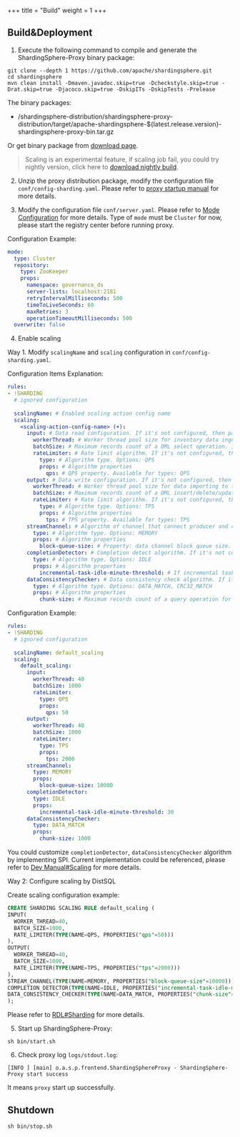 +++
title = "Build"
weight = 1
+++

## Build&Deployment

1. Execute the following command to compile and generate the ShardingSphere-Proxy binary package:

```
git clone --depth 1 https://github.com/apache/shardingsphere.git
cd shardingsphere
mvn clean install -Dmaven.javadoc.skip=true -Dcheckstyle.skip=true -Drat.skip=true -Djacoco.skip=true -DskipITs -DskipTests -Prelease
```

The binary packages:
- /shardingsphere-distribution/shardingsphere-proxy-distribution/target/apache-shardingsphere-${latest.release.version}-shardingsphere-proxy-bin.tar.gz

Or get binary package from [download page]( https://shardingsphere.apache.org/document/current/en/downloads/ ).

> Scaling is an experimental feature, if scaling job fail, you could try nightly version, click here to [download nightly build]( https://github.com/apache/shardingsphere#nightly-builds ).

2. Unzip the proxy distribution package, modify the configuration file `conf/config-sharding.yaml`. Please refer to [proxy startup manual](/en/user-manual/shardingsphere-proxy/startup/bin/) for more details.

3. Modify the configuration file `conf/server.yaml`. Please refer to [Mode Configuration](/en/user-manual/shardingsphere-jdbc/yaml-config/mode/) for more details.
Type of `mode` must be `Cluster` for now, please start the registry center before running proxy.

Configuration Example:
```yaml
mode:
  type: Cluster
  repository:
    type: ZooKeeper
    props:
      namespace: governance_ds
      server-lists: localhost:2181
      retryIntervalMilliseconds: 500
      timeToLiveSeconds: 60
      maxRetries: 3
      operationTimeoutMilliseconds: 500
  overwrite: false
```

4. Enable scaling

Way 1. Modify `scalingName` and `scaling` configuration in `conf/config-sharding.yaml`. 

Configuration Items Explanation:
```yaml
rules:
- !SHARDING
  # ignored configuration
  
  scalingName: # Enabled scaling action config name
  scaling:
    <scaling-action-config-name> (+):
      input: # Data read configuration. If it's not configured, then part of its configuration will take effect.
        workerThread: # Worker thread pool size for inventory data ingestion from source. If it's not configured, then use system default value.
        batchSize: # Maximum records count of a DML select operation. If it's not configured, then use system default value.
        rateLimiter: # Rate limit algorithm. If it's not configured, then system will skip rate limit.
          type: # Algorithm type. Options: QPS
          props: # Algorithm properties
            qps: # QPS property. Available for types: QPS
      output: # Data write configuration. If it's not configured, then part of its configuration will take effect.
        workerThread: # Worker thread pool size for data importing to target. If it's not configured, then use system default value.
        batchSize: # Maximum records count of a DML insert/delete/update operation. If it's not configured, then use system default value.
        rateLimiter: # Rate limit algorithm. If it's not configured, then system will skip rate limit.
          type: # Algorithm type. Options: TPS
          props: # Algorithm properties
            tps: # TPS property. Available for types: TPS
      streamChannel: # Algorithm of channel that connect producer and consumer, used for input and output. If it's not configured, then system will use MEMORY type
        type: # Algorithm type. Options: MEMORY
        props: # Algorithm properties
          block-queue-size: # Property: data channel block queue size. Available for types: MEMORY
      completionDetector: # Completion detect algorithm. If it's not configured, then system won't continue to do next steps automatically.
        type: # Algorithm type. Options: IDLE
        props: # Algorithm properties
          incremental-task-idle-minute-threshold: # If incremental tasks is idle more than so much minutes, then it could be considered as almost completed. Available for types: IDLE
      dataConsistencyChecker: # Data consistency check algorithm. If it's not configured, then system will skip this step.
        type: # Algorithm type. Options: DATA_MATCH, CRC32_MATCH
        props: # Algorithm properties
          chunk-size: # Maximum records count of a query operation for check
```

Configuration Example:
```yaml
rules:
- !SHARDING
  # ignored configuration
  
  scalingName: default_scaling
  scaling:
    default_scaling:
      input:
        workerThread: 40
        batchSize: 1000
        rateLimiter:
          type: QPS
          props:
            qps: 50
      output:
        workerThread: 40
        batchSize: 1000
        rateLimiter:
          type: TPS
          props:
            tps: 2000
      streamChannel:
        type: MEMORY
        props:
          block-queue-size: 10000
      completionDetector:
        type: IDLE
        props:
          incremental-task-idle-minute-threshold: 30
      dataConsistencyChecker:
        type: DATA_MATCH
        props:
          chunk-size: 1000
```

You could customize `completionDetector`, `dataConsistencyChecker` algorithm by implementing SPI. Current implementation could be referenced, please refer to [Dev Manual#Scaling](/en/dev-manual/scaling/) for more details.

Way 2: Configure scaling by DistSQL

Create scaling configuration example:
```sql
CREATE SHARDING SCALING RULE default_scaling (
INPUT(
  WORKER_THREAD=40,
  BATCH_SIZE=1000,
  RATE_LIMITER(TYPE(NAME=QPS, PROPERTIES("qps"=50)))
),
OUTPUT(
  WORKER_THREAD=40,
  BATCH_SIZE=1000,
  RATE_LIMITER(TYPE(NAME=TPS, PROPERTIES("tps"=2000)))
),
STREAM_CHANNEL(TYPE(NAME=MEMORY, PROPERTIES("block-queue-size"=10000))),
COMPLETION_DETECTOR(TYPE(NAME=IDLE, PROPERTIES("incremental-task-idle-minute-threshold"=3))),
DATA_CONSISTENCY_CHECKER(TYPE(NAME=DATA_MATCH, PROPERTIES("chunk-size"=1000)))
);
```

Please refer to [RDL#Sharding](/en/user-manual/shardingsphere-proxy/distsql/syntax/rdl/rule-definition/sharding/) for more details.

5. Start up ShardingSphere-Proxy:

```
sh bin/start.sh
```

6. Check proxy log `logs/stdout.log`:

```
[INFO ] [main] o.a.s.p.frontend.ShardingSphereProxy - ShardingSphere-Proxy start success
```

It means `proxy` start up successfully.

## Shutdown

```
sh bin/stop.sh
```
